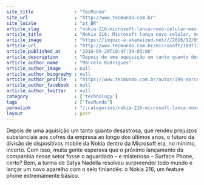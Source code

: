 ```yaml
---
site_title               : "TecMundo"
site_url                 : "http://www.tecmundo.com.br"
site_locale              : "pt_BR"
article_slug             : "nokia-216-microsoft-lanca-novo-celular-mas-nao-e-bem-o-que-voce-esperava"
article_title            : "Nokia 216: Microsoft lança novo celular, mas não é bem o que você esperava"
article_image            : "https://imgnzn-a.akamaized.net///2016/12/05/05124823420139-t1200x480.jpg"
article_url              : "http://www.tecmundo.com.br/microsoft/109711-nokia-216-microsoft-lanca-novo-celular-nao-voce-esperava.htm"
article_published_at     : "2016-09-20T10:47:39-03:00"
article_description      : "Depois de uma aquisição um tanto quanto desastrosa, que rendeu prejuízos substanciais aos cofres da empresa ao longo dos últimos anos, o futuro da divisão de dispositivos mobile da Nokia dentro da Microsoft era, no mínimo, incerto. Com isso, muita gente esperava que o próximo lançamento da companhia nesse setor fosse o aguardado – e misterioso – Surface Phone, certo? Bem, a turma de Satya Nadella resolveu surpreender todo mundo e lançar um novo aparelho com o selo finlandês: o Nokia 216, um feature phone extremamente básico."
article_author_name      : "Marcelo Rodrigues"
article_author_image     : null
article_author_biography : null
article_author_profile   : "https://www.tecmundo.com.br/autor/394-marcelo-rodrigues/"
article_author_facebook  : null
article_author_twitter   : null
category                 : ['technology']
tags                     : ['TecMundo']
permalink                : "/:categories/nokia-216-microsoft-lanca-novo-celular-mas-nao-e-bem-o-que-voce-esperava/"
layout                   : post
---
```


Depois de uma aquisição um tanto quanto desastrosa, que rendeu prejuízos substanciais aos cofres da empresa ao longo dos últimos anos, o futuro da divisão de dispositivos mobile da Nokia dentro da Microsoft era, no mínimo, incerto. Com isso, muita gente esperava que o próximo lançamento da companhia nesse setor fosse o aguardado – e misterioso – Surface Phone, certo? Bem, a turma de Satya Nadella resolveu surpreender todo mundo e lançar um novo aparelho com o selo finlandês: o Nokia 216, um feature phone extremamente básico.
